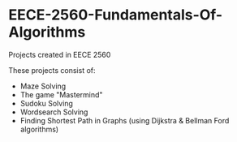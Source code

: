 # EECE-2560-Fundamentals-Of-Algorithms
Projects created in EECE 2560

These projects consist of:

- Maze Solving
- The game "Mastermind"
- Sudoku Solving
- Wordsearch Solving
- Finding Shortest Path in Graphs (using Dijkstra & Bellman Ford algorithms)
